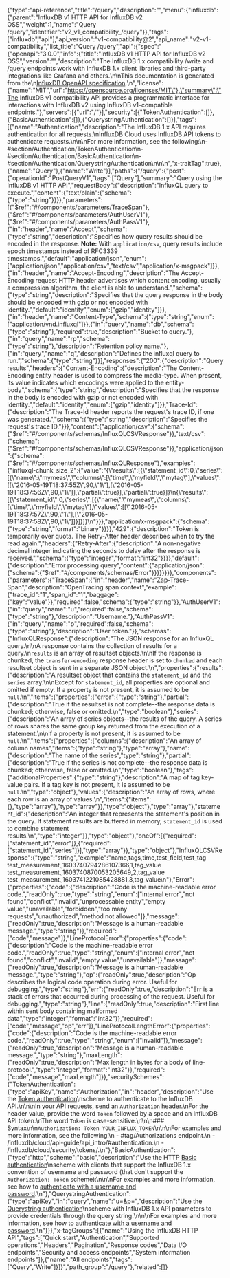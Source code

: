 {"type":"api-reference","title":"/query","description":"","menu":{"influxdb":{"parent":"InfluxDB v1 HTTP API for InfluxDB v2 OSS","weight":1,"name":"Query /query","identifier":"v2_v1_compatibility_/query"}},"tags":["influxdb","api"],"api_version":"v1-compatibility@2","api_name":"v2-v1-compatibility","list_title":"Query /query","api":{"spec":"{\"openapi\":\"3.0.0\",\"info\":{\"title\":\"InfluxDB v1 HTTP API for InfluxDB v2 OSS\",\"version\":\"\",\"description\":\"The InfluxDB 1.x compatibility /write and /query endpoints work with InfluxDB 1.x client libraries and third-party integrations like Grafana and others.\\n\\nThis documentation is generated from the\\n[InfluxDB OpenAPI specification](https://raw.githubusercontent.com/influxdata/openapi/master/contracts/swaggerV1Compat.yml).\\n\",\"license\":{\"name\":\"MIT\",\"url\":\"https://opensource.org/licenses/MIT\"},\"summary\":\"The InfluxDB v1 compatibility API provides a programmatic interface for interactions with InfluxDB v2 using InfluxDB v1-compatible endpoints.\"},\"servers\":[{\"url\":\"/\"}],\"security\":[{\"TokenAuthentication\":[]},{\"BasicAuthentication\":[]},{\"QuerystringAuthentication\":[]}],\"tags\":[{\"name\":\"Authentication\",\"description\":\"The InfluxDB 1.x API requires authentication for all requests.\\nInfluxDB Cloud uses InfluxDB API tokens to authenticate requests.\\n\\n\\nFor more information, see the following:\\n- #section/Authentication/TokenAuthentication\\n- #section/Authentication/BasicAuthentication\\n- #section/Authentication/QuerystringAuthentication\\n\\n<!-- ReDoc-Inject: <security-definitions> -->\\n\",\"x-traitTag\":true},{\"name\":\"Query\"},{\"name\":\"Write\"}],\"paths\":{\"/query\":{\"post\":{\"operationId\":\"PostQueryV1\",\"tags\":[\"Query\"],\"summary\":\"Query using the InfluxDB v1 HTTP API\",\"requestBody\":{\"description\":\"InfluxQL query to execute.\",\"content\":{\"text/plain\":{\"schema\":{\"type\":\"string\"}}}},\"parameters\":[{\"$ref\":\"#/components/parameters/TraceSpan\"},{\"$ref\":\"#/components/parameters/AuthUserV1\"},{\"$ref\":\"#/components/parameters/AuthPassV1\"},{\"in\":\"header\",\"name\":\"Accept\",\"schema\":{\"type\":\"string\",\"description\":\"Specifies how query results should be encoded in the response. **Note:** With `application/csv`, query results include epoch timestamps instead of RFC3339 timestamps.\",\"default\":\"application/json\",\"enum\":[\"application/json\",\"application/csv\",\"text/csv\",\"application/x-msgpack\"]}},{\"in\":\"header\",\"name\":\"Accept-Encoding\",\"description\":\"The Accept-Encoding request HTTP header advertises which content encoding, usually a compression algorithm, the client is able to understand.\",\"schema\":{\"type\":\"string\",\"description\":\"Specifies that the query response in the body should be encoded with gzip or not encoded with identity.\",\"default\":\"identity\",\"enum\":[\"gzip\",\"identity\"]}},{\"in\":\"header\",\"name\":\"Content-Type\",\"schema\":{\"type\":\"string\",\"enum\":[\"application/vnd.influxql\"]}},{\"in\":\"query\",\"name\":\"db\",\"schema\":{\"type\":\"string\"},\"required\":true,\"description\":\"Bucket to query.\"},{\"in\":\"query\",\"name\":\"rp\",\"schema\":{\"type\":\"string\"},\"description\":\"Retention policy name.\"},{\"in\":\"query\",\"name\":\"q\",\"description\":\"Defines the influxql query to run.\",\"schema\":{\"type\":\"string\"}}],\"responses\":{\"200\":{\"description\":\"Query results\",\"headers\":{\"Content-Encoding\":{\"description\":\"The Content-Encoding entity header is used to compress the media-type.  When present, its value indicates which encodings were applied to the entity-body\",\"schema\":{\"type\":\"string\",\"description\":\"Specifies that the response in the body is encoded with gzip or not encoded with identity.\",\"default\":\"identity\",\"enum\":[\"gzip\",\"identity\"]}},\"Trace-Id\":{\"description\":\"The Trace-Id header reports the request's trace ID, if one was generated.\",\"schema\":{\"type\":\"string\",\"description\":\"Specifies the request's trace ID.\"}}},\"content\":{\"application/csv\":{\"schema\":{\"$ref\":\"#/components/schemas/InfluxQLCSVResponse\"}},\"text/csv\":{\"schema\":{\"$ref\":\"#/components/schemas/InfluxQLCSVResponse\"}},\"application/json\":{\"schema\":{\"$ref\":\"#/components/schemas/InfluxQLResponse\"},\"examples\":{\"influxql-chunk_size_2\":{\"value\":\"{\\\"results\\\":[{\\\"statement_id\\\":0,\\\"series\\\":[{\\\"name\\\":\\\"mymeas\\\",\\\"columns\\\":[\\\"time\\\",\\\"myfield\\\",\\\"mytag\\\"],\\\"values\\\":[[\\\"2016-05-19T18:37:55Z\\\",90,\\\"1\\\"],[\\\"2016-05-19T18:37:56Z\\\",90,\\\"1\\\"]],\\\"partial\\\":true}],\\\"partial\\\":true}]}\\n{\\\"results\\\":[{\\\"statement_id\\\":0,\\\"series\\\":[{\\\"name\\\":\\\"mymeas\\\",\\\"columns\\\":[\\\"time\\\",\\\"myfield\\\",\\\"mytag\\\"],\\\"values\\\":[[\\\"2016-05-19T18:37:57Z\\\",90,\\\"1\\\"],[\\\"2016-05-19T18:37:58Z\\\",90,\\\"1\\\"]]}]}]}\\n\"}}},\"application/x-msgpack\":{\"schema\":{\"type\":\"string\",\"format\":\"binary\"}}}},\"429\":{\"description\":\"Token is temporarily over quota. The Retry-After header describes when to try the read again.\",\"headers\":{\"Retry-After\":{\"description\":\"A non-negative decimal integer indicating the seconds to delay after the response is received.\",\"schema\":{\"type\":\"integer\",\"format\":\"int32\"}}}},\"default\":{\"description\":\"Error processing query\",\"content\":{\"application/json\":{\"schema\":{\"$ref\":\"#/components/schemas/Error\"}}}}}}}},\"components\":{\"parameters\":{\"TraceSpan\":{\"in\":\"header\",\"name\":\"Zap-Trace-Span\",\"description\":\"OpenTracing span context\",\"example\":{\"trace_id\":\"1\",\"span_id\":\"1\",\"baggage\":{\"key\":\"value\"}},\"required\":false,\"schema\":{\"type\":\"string\"}},\"AuthUserV1\":{\"in\":\"query\",\"name\":\"u\",\"required\":false,\"schema\":{\"type\":\"string\"},\"description\":\"Username.\"},\"AuthPassV1\":{\"in\":\"query\",\"name\":\"p\",\"required\":false,\"schema\":{\"type\":\"string\"},\"description\":\"User token.\"}},\"schemas\":{\"InfluxQLResponse\":{\"description\":\"The JSON response for an InfluxQL query.\\n\\nA response contains the collection of results for a query.\\n`results` is an array of resultset objects.\\n\\nIf the response is chunked, the `transfer-encoding` response header is set to `chunked` and each resultset object is sent in a separate JSON object.\\n\",\"properties\":{\"results\":{\"description\":\"A resultset object that contains the `statement_id` and the `series` array.\\n\\nExcept for `statement_id`, all properties are optional and omitted if empty. If a property is not present, it is assumed to be `null`.\\n\",\"items\":{\"properties\":{\"error\":{\"type\":\"string\"},\"partial\":{\"description\":\"True if the resultset is not complete--the response data is chunked; otherwise, false or omitted.\\n\",\"type\":\"boolean\"},\"series\":{\"description\":\"An array of series objects--the results of the query. A series of rows shares the same group key returned from the execution of a statement.\\n\\nIf a property is not present, it is assumed to be `null`.\\n\",\"items\":{\"properties\":{\"columns\":{\"description\":\"An array of column names\",\"items\":{\"type\":\"string\"},\"type\":\"array\"},\"name\":{\"description\":\"The name of the series\",\"type\":\"string\"},\"partial\":{\"description\":\"True if the series is not complete--the response data is chunked; otherwise, false or omitted.\\n\",\"type\":\"boolean\"},\"tags\":{\"additionalProperties\":{\"type\":\"string\"},\"description\":\"A map of tag key-value pairs. If a tag key is not present, it is assumed to be `null`.\\n\",\"type\":\"object\"},\"values\":{\"description\":\"An array of rows, where each row is an array of values.\\n\",\"items\":{\"items\":{},\"type\":\"array\"},\"type\":\"array\"}},\"type\":\"object\"},\"type\":\"array\"},\"statement_id\":{\"description\":\"An integer that represents the statement's position in the query. If statement results are buffered in memory, `statement_id` is used to combine statement results.\\n\",\"type\":\"integer\"}},\"type\":\"object\"},\"oneOf\":[{\"required\":[\"statement_id\",\"error\"]},{\"required\":[\"statement_id\",\"series\"]}],\"type\":\"array\"}},\"type\":\"object\"},\"InfluxQLCSVResponse\":{\"type\":\"string\",\"example\":\"name,tags,time,test_field,test_tag test_measurement,,1603740794286107366,1,tag_value test_measurement,,1603740870053205649,2,tag_value test_measurement,,1603741221085428881,3,tag_value\\n\"},\"Error\":{\"properties\":{\"code\":{\"description\":\"Code is the machine-readable error code.\",\"readOnly\":true,\"type\":\"string\",\"enum\":[\"internal error\",\"not found\",\"conflict\",\"invalid\",\"unprocessable entity\",\"empty value\",\"unavailable\",\"forbidden\",\"too many requests\",\"unauthorized\",\"method not allowed\"]},\"message\":{\"readOnly\":true,\"description\":\"Message is a human-readable message.\",\"type\":\"string\"}},\"required\":[\"code\",\"message\"]},\"LineProtocolError\":{\"properties\":{\"code\":{\"description\":\"Code is the machine-readable error code.\",\"readOnly\":true,\"type\":\"string\",\"enum\":[\"internal error\",\"not found\",\"conflict\",\"invalid\",\"empty value\",\"unavailable\"]},\"message\":{\"readOnly\":true,\"description\":\"Message is a human-readable message.\",\"type\":\"string\"},\"op\":{\"readOnly\":true,\"description\":\"Op describes the logical code operation during error. Useful for debugging.\",\"type\":\"string\"},\"err\":{\"readOnly\":true,\"description\":\"Err is a stack of errors that occurred during processing of the request. Useful for debugging.\",\"type\":\"string\"},\"line\":{\"readOnly\":true,\"description\":\"First line within sent body containing malformed data\",\"type\":\"integer\",\"format\":\"int32\"}},\"required\":[\"code\",\"message\",\"op\",\"err\"]},\"LineProtocolLengthError\":{\"properties\":{\"code\":{\"description\":\"Code is the machine-readable error code.\",\"readOnly\":true,\"type\":\"string\",\"enum\":[\"invalid\"]},\"message\":{\"readOnly\":true,\"description\":\"Message is a human-readable message.\",\"type\":\"string\"},\"maxLength\":{\"readOnly\":true,\"description\":\"Max length in bytes for a body of line-protocol.\",\"type\":\"integer\",\"format\":\"int32\"}},\"required\":[\"code\",\"message\",\"maxLength\"]}},\"securitySchemes\":{\"TokenAuthentication\":{\"type\":\"apiKey\",\"name\":\"Authorization\",\"in\":\"header\",\"description\":\"Use the [Token authentication](#section/Authentication/TokenAuthentication)\\nscheme to authenticate to the InfluxDB API.\\n\\n\\nIn your API requests, send an `Authorization` header.\\nFor the header value, provide the word `Token` followed by a space and an InfluxDB API token.\\nThe word `Token` is case-sensitive.\\n\\n\\n### Syntax\\n\\n`Authorization: Token YOUR_INFLUX_TOKEN`\\n\\n\\nFor examples and more information, see the following:\\n  - #tag/Authorizations endpoint.\\n  - /influxdb/cloud/api-guide/api_intro/#authentication.\\n  - /influxdb/cloud/security/tokens/.\\n\"},\"BasicAuthentication\":{\"type\":\"http\",\"scheme\":\"basic\",\"description\":\"Use the HTTP [Basic authentication](#section/Authentication/BasicAuthentication)\\nscheme with clients that support the InfluxDB 1.x convention of username and password (that don't support the `Authorization: Token` scheme):\\n\\n\\nFor examples and more information, see how to [authenticate with a username and password](/influxdb/cloud/reference/api/influxdb-1x/).\\n\"},\"QuerystringAuthentication\":{\"type\":\"apiKey\",\"in\":\"query\",\"name\":\"u=&p=\",\"description\":\"Use the [Querystring authentication](#section/Authentication/QuerystringAuthentication)\\nscheme with InfluxDB 1.x API parameters to provide credentials through the query string.\\n\\n\\nFor examples and more information, see how to [authenticate with a username and password](/influxdb/cloud/reference/api/influxdb-1x/).\\n\"}}},\"x-tagGroups\":[{\"name\":\"Using the InfluxDB HTTP API\",\"tags\":[\"Quick start\",\"Authentication\",\"Supported operations\",\"Headers\",\"Pagination\",\"Response codes\",\"Data I/O endpoints\",\"Security and access endpoints\",\"System information endpoints\"]},{\"name\":\"All endpoints\",\"tags\":[\"Query\",\"Write\"]}]}","path_group":"/query"},"related":[]}